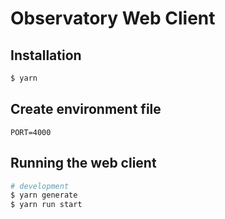 # Observatory Web Client

## Installation

```bash
$ yarn
```

## Create environment file

```
PORT=4000
```

## Running the web client

```bash
# development
$ yarn generate
$ yarn run start
```
